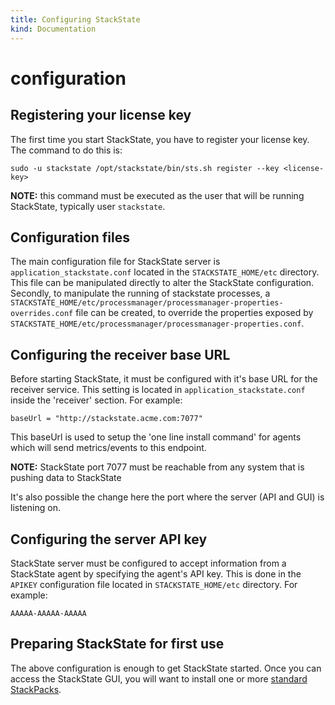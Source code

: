 ```yaml
---
title: Configuring StackState
kind: Documentation
---
```


# configuration

## Registering your license key

The first time you start StackState, you have to register your license key. The command to do this is:

`sudo -u stackstate /opt/stackstate/bin/sts.sh register --key <license-key>`

**NOTE:** this command must be executed as the user that will be running StackState, typically user `stackstate`.

## Configuration files

The main configuration file for StackState server is `application_stackstate.conf` located in the `STACKSTATE_HOME/etc` directory. This file can be manipulated directly to alter the StackState configuration. Secondly, to manipulate the running of stackstate processes, a `STACKSTATE_HOME/etc/processmanager/processmanager-properties-overrides.conf` file can be created, to override the properties exposed by `STACKSTATE_HOME/etc/processmanager/processmanager-properties.conf`.

## Configuring the receiver base URL

Before starting StackState, it must be configured with it's base URL for the receiver service. This setting is located in `application_stackstate.conf` inside the 'receiver' section. For example:

```text
baseUrl = "http://stackstate.acme.com:7077"
```

This baseUrl is used to setup the 'one line install command' for agents which will send metrics/events to this endpoint.

**NOTE:** StackState port 7077 must be reachable from any system that is pushing data to StackState

It's also possible the change here the port where the server \(API and GUI\) is listening on.

## Configuring the server API key

StackState server must be configured to accept information from a StackState agent by specifying the agent's API key. This is done in the `APIKEY` configuration file located in `STACKSTATE_HOME/etc` directory. For example:

```text
AAAAA-AAAAA-AAAAA
```

## Preparing StackState for first use

The above configuration is enough to get StackState started. Once you can access the StackState GUI, you will want to install one or more [standard StackPacks](https://github.com/mpvvliet/stackstate-docs/tree/0f69067c340456b272cfe50e249f4f4ee680f8d9/integrations/README.md#standard-stackpacks).

